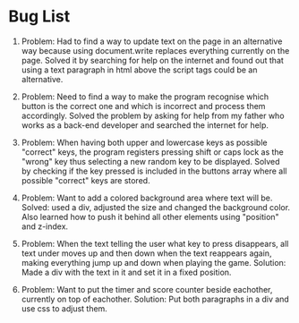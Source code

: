 # Bug List

1. Problem: Had to find a way to update text on the page in an alternative way because using document.write replaces everything currently on the page. Solved it by searching for help on the internet and found out that using a text paragraph in html above the script tags could be an alternative.
3. Problem: Need to find a way to make the program recognise which button is the correct one and which is incorrect and process them accordingly. Solved the problem by asking for help from my father who works as a back-end developer and searched the internet for help.

4. Problem: When having both upper and lowercase keys as possible "correct" keys, the program registers pressing shift or caps lock as the "wrong" key thus selecting a new random key to be displayed. Solved by checking if the key pressed is included in the buttons array where all possible "correct" keys are stored.
5. Problem: Want to add a colored background area where text will be. Solved: used a div, adjusted the size and changed the background color. Also learned how to push it behind all other elements using "position" and z-index.
6. Problem: When the text telling the user what key to press disappears, all text under moves up and then down when the text reappears again, making everything jump up and down when playing the game. Solution: Made a div with the text in it and set it in a fixed position.
7. Problem: Want to put the timer and score counter beside eachother, currently on top of eachother. Solution: Put both paragraphs in a div and use css to adjust them.

